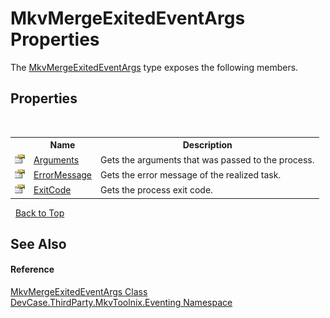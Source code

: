 # MkvMergeExitedEventArgs Properties
 

The <a href="T_DevCase_ThirdParty_MkvToolnix_Eventing_MkvMergeExitedEventArgs">MkvMergeExitedEventArgs</a> type exposes the following members.


## Properties
&nbsp;<table><tr><th></th><th>Name</th><th>Description</th></tr><tr><td>![Public property](media/pubproperty.gif "Public property")</td><td><a href="P_DevCase_ThirdParty_MkvToolnix_Eventing_MkvMergeExitedEventArgs_Arguments">Arguments</a></td><td>
Gets the arguments that was passed to the process.</td></tr><tr><td>![Public property](media/pubproperty.gif "Public property")</td><td><a href="P_DevCase_ThirdParty_MkvToolnix_Eventing_MkvMergeExitedEventArgs_ErrorMessage">ErrorMessage</a></td><td>
Gets the error message of the realized task.</td></tr><tr><td>![Public property](media/pubproperty.gif "Public property")</td><td><a href="P_DevCase_ThirdParty_MkvToolnix_Eventing_MkvMergeExitedEventArgs_ExitCode">ExitCode</a></td><td>
Gets the process exit code.</td></tr></table>&nbsp;
<a href="#mkvmergeexitedeventargs-properties">Back to Top</a>

## See Also


#### Reference
<a href="T_DevCase_ThirdParty_MkvToolnix_Eventing_MkvMergeExitedEventArgs">MkvMergeExitedEventArgs Class</a><br /><a href="N_DevCase_ThirdParty_MkvToolnix_Eventing">DevCase.ThirdParty.MkvToolnix.Eventing Namespace</a><br />